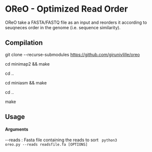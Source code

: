 # OReO - Optimized Read Order

OReO take a FASTA/FASTQ file as an input and reorders it according to seuqneces order in the genome (i.e. sequence similarity).

## Compilation

git clone --recurse-submodules https://github.com/girunivlille/oreo 

cd minimap2 && make

cd ..

cd miniasm && make

cd ..

make

## Usage
#### Arguments 
--reads : Fasta file containing the reads to sort
<code>
python3 oreo.py --reads readsfile.fa [OPTIONS]
</code>

